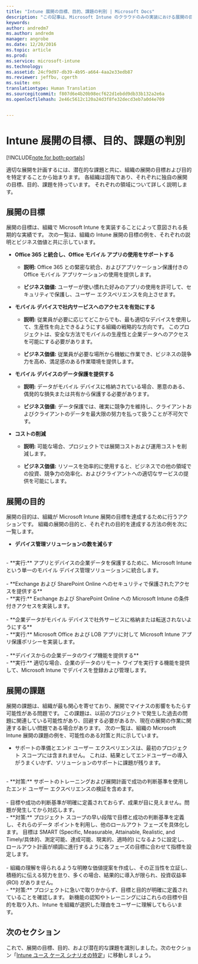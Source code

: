 ```yaml
---
title: "Intune 展開の目標、目的、課題の判別 | Microsoft Docs"
description: "この記事は、Microsoft Intune のクラウドのみの実装における展開の目標、目的、課題の判別に役立ちます。"
keywords: 
author: andredm7
ms.author: andredm
manager: angrobe
ms.date: 12/20/2016
ms.topic: article
ms.prod: 
ms.service: microsoft-intune
ms.technology: 
ms.assetid: 24cf9d97-db39-4b95-a664-4aa2e33edb87
ms.reviewer: jeffbu, cgerth
ms.suite: ems
translationtype: Human Translation
ms.sourcegitcommit: f807d6e4b20b98ecf622d1ebdd9db33b132a2e6a
ms.openlocfilehash: 2e46c5612c120a24d3f8fe32decd3eb7a0d4e709


---
```


# <a name="determine-intune-deployment-goals-objectives-and-challenges"></a>Intune 展開の目標、目的、課題の判別

[!INCLUDE[note for both-portals](../includes/note-for-both-portals.md)]

適切な展開を計画するには、潜在的な課題と共に、組織の展開の目標および目的を特定することから始まります。 各組織は固有であり、それぞれに独自の展開の目標、目的、課題を持っています。 それぞれの領域について詳しく説明します。

## <a name="deployment-goals"></a>展開の目標

展開の目標は、組織で Microsoft Intune を実装することによって意図される長期的な実績です。 次の一覧は、組織の Intune 展開の目標の例を、それぞれの説明とビジネス価値と共に示しています。

-   **Office 365 と統合し、Office モバイル アプリの使用をサポートする**

    -   **説明:** Office 365 との緊密な統合、およびアプリケーション保護付きの Office モバイル アプリケーションの使用を提供します。

    -   **ビジネス価値:** ユーザーが使い慣れた好みのアプリの使用を許可して、セキュリティで保護し、ユーザー エクスペリエンスを向上させます。

-   **モバイル デバイスで社内サービスへのアクセスを有効にする**

    -   **説明:** 従業員が必要に応じてどこからでも、最も適切なデバイスを使用して、生産性を向上できるようにする組織の戦略的な方向です。 このプロジェクトは、安全な方法でモバイルの生産性と企業データへのアクセスを可能にする必要があります。

    -   **ビジネス価値:** 従業員が必要な場所から機敏に作業でき、ビジネスの競争力を高め、満足感のある作業環境を提供します。

-   **モバイル デバイスのデータ保護を提供する**

    -   **説明:** データがモバイル デバイスに格納されている場合、悪意のある、偶発的な損失または共有から保護する必要があります。

    -   **ビジネス価値:** データ保護では、確実に競争力を維持し、クライアントおよびクライアントのデータを最大限の努力を払って扱うことが不可欠です。

-   **コストの削減**

    -   **説明:** 可能な場合、プロジェクトでは展開コストおよび運用コストを削減します。

    -    **ビジネス価値:** リソースを効率的に使用すると、ビジネスでの他の領域での投資、競争力の効率化、およびクライアントへの適切なサービスの提供を可能にします。

## <a name="deployment-objectives"></a>展開の目的

展開の目的は、組織が Microsoft Intune 展開の目標を達成するために行うアクションです。 組織の展開の目的と、それぞれの目的を達成する方法の例を次に一覧します。

-   **デバイス管理ソリューションの数を減らす**
<br>
    -   **実行:** アプリとデバイスの企業データを保護するために、Microsoft Intune という単一のモバイル デバイス管理ソリューションに統合します。
<br></br>
-   **Exchange および SharePoint Online へのセキュリティで保護されたアクセスを提供する**
<br>
    -   **実行:** Exchange および SharePoint Online への Microsoft Intune の条件付きアクセスを実装します。
<br></br>
-   **企業データがモバイル デバイスで社外サービスに格納または転送されないようにする**
<br>
    -   **実行:** Microsoft Office および LOB アプリに対して Microsoft Intune アプリ保護ポリシーを実装します。
<br></br>
-   **デバイスからの企業データのワイプ機能を提供する**
<br>
    -   **実行:** 適切な場合、企業のデータのリモート ワイプを実行する機能を提供して、Microsoft Intune でデバイスを登録および管理します。

## <a name="deployment-challenges"></a>展開の課題

展開の課題は、組織が最も関心を寄せており、展開でマイナスの影響をもたらす可能性がある問題です。 この課題は、以前のプロジェクトで発生した過去の問題に関連している可能性があり、回避する必要があるか、現在の展開の作業に関連する新しい問題である場合があります。 次の一覧は、組織の Microsoft Intune 展開の課題の例を、可能性のある対策と共に示しています。

-   サポートの準備とエンド ユーザー エクスペリエンスは、最初のプロジェクト スコープには含まれません。  これは、結果としてエンドユーザーの導入がうまくいかず、ソリューションのサポートに課題が残ります。
<br>
    -   **対策:** サポートのトレーニングおよび展開計画で成功の判断基準を使用したエンド ユーザー エクスペリエンスの検証を含めます。
<br></br>
-   目標や成功の判断基準が明確に定義されておらず、成果が目に見えません。問題が発生してから対応します。
<br>
    -   **対策:** プロジェクト スコープの早い段階で目標と成功の判断基準を定義し、それらのデータ ポイントを利用し、他のロールアウト フェーズを具体化します。 目標は SMART (Specific, Measurable, Attainable, Realistic, and Timely/具体的、測定可能、達成可能、現実的、適時的) になるように設定し、ロールアウト計画が順調に進行するように各フェーズの目標に合わせて指標を設定します。
<br></br>
-   組織の理解を得られるような明瞭な価値提案を作成し、その正当性を立証し、積極的に伝える努力を怠り、多くの場合、結果的に導入が限られ、投資収益率 (ROI) がありません。
<br>
    -   **対策:** プロジェクトに急いで取りかからず、目標と目的が明確に定義されていることを確認します。 新機能の認知やトレーニングにはこれらの目標や目的を取り入れ、Intune を組織が選択した理由をユーザーに理解してもらいます。

## <a name="next-section"></a>次のセクション

これで、展開の目標、目的、および潜在的な課題を識別しました。次のセクション「[Intune ユース ケース シナリオの特定](section-2-identify-use-case-scenarios.md)」に移動しましょう。



<!--HONumber=Dec16_HO5-->


